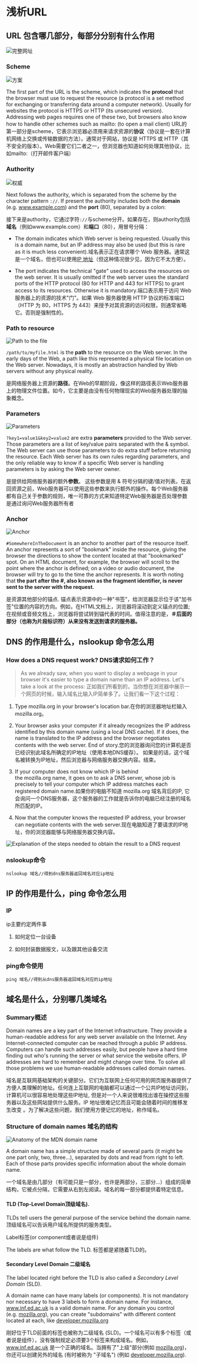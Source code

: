 # 浅析URL

## URL 包含哪几部分，每部分分别有什么作用

![完整网址](https://developer.mozilla.org/en-US/docs/Learn/Common_questions/What_is_a_URL/mdn-url-all.png)

### Scheme

![方案](https://developer.mozilla.org/en-US/docs/Learn/Common_questions/What_is_a_URL/mdn-url-protocol@x2_update.png)

The first part of the URL is the scheme, which indicates the
**protocol** that the browser must use to request the resource (a
protocol is a set method for exchanging or transferring data around a
computer network). Usually for websites the protocol is HTTPS or HTTP
(its unsecured version). Addressing web pages requires one of these two,
but browsers also know how to handle other schemes such as mailto: (to
open a mail client)
URL的第一部分是scheme，它表示浏览器必须用来请求资源的**协议**（协议是一套在计算机网络上交换或传输数据的方法）。通常对于网站，协议是
HTTPS 或
HTTP（其不安全的版本）。Web需要它们二者之一，但浏览器也知道如何处理其他协议，比如mailto:（打开邮件客户端）

### Authority

![权威](https://developer.mozilla.org/en-US/docs/Learn/Common_questions/What_is_a_URL/mdn-url-authority.png)

Next follows the authority, which is separated from the scheme by the
character pattern `://`. If present the authority includes both the
**domain** (e.g. www.example.com) and the **port** (80), separated by a
colon:

接下来是authority，它通过字符`://`与scheme分开。如果存在，则authority包括**域名**（例如www.example.com）和**端口**（80），用冒号分隔：

-   The domain indicates which Web server is being requested. Usually
    this is a domain name, but an IP address may also be used (but this
    is rare as it is much less convenient).域名表示正在请求哪个 Web
    服务器。通常这是一个域名，但也可以使用[IP
    地址](https://developer.mozilla.org/en-US/docs/Glossary/IP_Address)（但这种情况很少见，因为它不太方便）。

-   The port indicates the technical \"gate\" used to access the
    resources on the web server. It is usually omitted if the web server
    uses the standard ports of the HTTP protocol (80 for HTTP and 443
    for HTTPS) to grant access to its resources. Otherwise it is
    mandatory.端口表示用于访问 Web 服务器上的资源的技术"门"。如果 Web
    服务器使用 HTTP 协议的标准端口（HTTP 为 80，HTTPS 为
    443）来授予对其资源的访问权限，则通常省略它。否则是强制性的。

### Path to resource

![Path to the file](https://developer.mozilla.org/en-US/docs/Learn/Common_questions/What_is_a_URL/mdn-url-path@x2.png)

`/path/to/myfile.html` is the **path** to the resource on the Web server.
In the early days of the Web, a path like this represented a physical
file location on the Web server. Nowadays, it is mostly an abstraction
handled by Web servers without any physical reality.

是网络服务器上资源的**路径**。在Web的早期阶段，像这样的路径表示Web服务器上的物理文件位置。如今，它主要是由没有任何物理现实的Web服务器处理的抽象概念。

### Parameters

![Parameters](https://developer.mozilla.org/en-US/docs/Learn/Common_questions/What_is_a_URL/mdn-url-parameters@x2.png)

`?key1=value1&key2=value2` are extra **parameters** provided to the Web
server. Those parameters are a list of key/value pairs separated with
the & symbol. The Web server can use those parameters to do extra stuff
before returning the resource. Each Web server has its own rules
regarding parameters, and the only reliable way to know if a specific
Web server is handling parameters is by asking the Web server owner.

是提供给网络服务器的额外**参数**。
这些参数是用 & 符号分隔的键/值对列表。在返回资源之前，Web服务器可以使用这些参数来执行额外的操作。每个Web服务器都有自己关于参数的规则，唯一可靠的方式来知道特定Web服务器是否处理参数是通过询问Web服务器所有者

### Anchor

![Anchor](https://developer.mozilla.org/en-US/docs/Learn/Common_questions/What_is_a_URL/mdn-url-anchor@x2.png)

`#SomewhereInTheDocument` is an anchor to another part of the resource
itself. An anchor represents a sort of \"bookmark\" inside the resource,
giving the browser the directions to show the content located at that
\"bookmarked\" spot. On an HTML document, for example, the browser will
scroll to the point where the anchor is defined; on a video or audio
document, the browser will try to go to the time the anchor represents.
It is worth noting that **the part after the #, also known as
the fragment identifier, is never sent to the server with the request.**

是资源其他部分的锚点.
锚点表示资源中的一种"书签"，给浏览器显示位于该"加书签"位置的内容的方向。例如，在HTML文档上，浏览器将滚动到定义锚点的位置;在视频或音频文档上，浏览器将尝试转到锚代表的时间。值得注意的是，**＃后面的部分（也称为片段标识符）从来没有发送到请求的服务器。**

## DNS 的作用是什么，nslookup 命令怎么用

### How does a DNS request work? DNS请求如何工作？

> As we already saw, when you want to display a webpage in your browser
> it\'s easier to type a domain name than an IP address. Let\'s take a
> look at the process:
> 正如我们所看到的，当你想在浏览器中展示一个网页的时候，输入域名比输入IP简单多了。让我们看一下这个过程：

1.  Type mozilla.org in your browser\'s location
    bar.在你的浏览器地址栏输入mozilla.org。

2.  Your browser asks your computer if it already recognizes the IP
    address identified by this domain name (using a local DNS cache). If
    it does, the name is translated to the IP address and the browser
    negotiates contents with the web server. End of
    story.您的浏览器询问您的计算机是否已经识别此域名所确定的IP地址（使用本地DNS缓存）。
    如果是的话，这个域名被转换为IP地址，然后浏览器与网络服务器交换内容。结束。

3.  If your computer does not know which IP is behind
    the mozilla.org name, it goes on to ask a DNS server, whose job is
    precisely to tell your computer which IP address matches each
    registered domain name.如果你的电脑不知道 mozilla.org 域名背后的IP,
    它会询问一个DNS服务器，这个服务器的工作就是告诉你的电脑已经注册的域名所匹配的IP。

4.  Now that the computer knows the requested IP address, your browser
    can negotiate contents with the web
    server.现在电脑知道了要请求的IP地址，你的浏览器能够与网络服务器交换内容。

 ![Explanation of the steps needed to obtain the result to a DNS
 request](https://developer.mozilla.org/en-US/docs/Learn/Common_questions/What_is_a_domain_name/2014-10-dns-request2.png)
### nslookup命令

```
nslookup 域名//得到dns服务器返回域名对应ip地址
```

## IP 的作用是什么，ping 命令怎么用

### IP

ip主要约定两件事

1.  如何定位一台设备

2.  如何封装数据报文，以及跟其他设备交流

### ping命令使用

```
ping 域名//得到从dns服务器返回域名对应的ip地址
```

## 域名是什么，分别哪几类域名

### Summary概述

Domain names are a key part of the Internet infrastructure. They provide
a human-readable address for any web server available on the Internet.
Any Internet-connected computer can be reached through a
public IP address. Computers can handle such addresses easily, but
people have a hard time finding out who\'s running the server or what
service the website offers. IP addresses are hard to remember and might
change over time. To solve all those problems we use human-readable
addresses called domain names.

域名是互联网基础架构的关键部分。它们为互联网上任何可用的网页服务器提供了方便人类理解的地址。任何连上互联网的电脑都可以通过一个公共IP地址访问到，计算机可以很容易地处理这些IP地址,
但是对一个人来说很难找出谁在操控这些服务器以及这些网站提供什么服务。IP
地址很难记忆而且可能会随着时间的推移发生改变
。为了解决这些问题，我们使用方便记忆的地址，称作域名。

### Structure of domain names 域名的结构

![Anatomy of the MDN domain name](https://developer.mozilla.org/en-US/docs/Learn/Common_questions/What_is_a_domain_name/structure.png)

A domain name has a simple structure made of several parts (it might be
one part only, two, three\...), separated by dots and read from right to
left. Each of those parts provides specific information about the whole
domain name.

一个域名是由几部分（有可能只是一部分，也许是两部分，三部分\...）组成的简单结构，它被点分隔，它需要从右到左阅读。域名的每一部分都提供着特定信息。

#### TLD (Top-Level Domain顶级域名).

TLDs tell users the general purpose of the service behind the domain
name. 顶级域名可以告诉用户域名所提供的服务类型。

Label标签(or component或者说是组件)

The labels are what follow the TLD. 标签都是紧随着TLD的。

#### Secondary Level Domain 二级域名

The label located right before the TLD is also called a *Secondary Level
Domain* (SLD).

A domain name can have many labels (or components). It is not mandatory
nor necessary to have 3 labels to form a domain name. For instance,
www.inf.ed.ac.uk is a valid domain name. For any domain you control
(e.g. [mozilla.org](https://mozilla.org/)), you can create
\"subdomains\" with different content located at each,
like [developer.mozilla.org](https://developer.mozilla.org/)

刚好位于TLD前面的标签也被称为二级域名 (SLD)。一个域名可以有多个标签（或者说是组件），没有强制规定必须要3个标签来构成域名。例如，www.inf.ed.ac.uk
是一个正确的域名。当拥有了"上级"部分(例如 [mozilla.org](https://mozilla.org/))，你还可以创建另外的域名
(有时被称为 \"子域名\")
(例如 [developer.mozilla.org](https://developer.mozilla.org/)).
